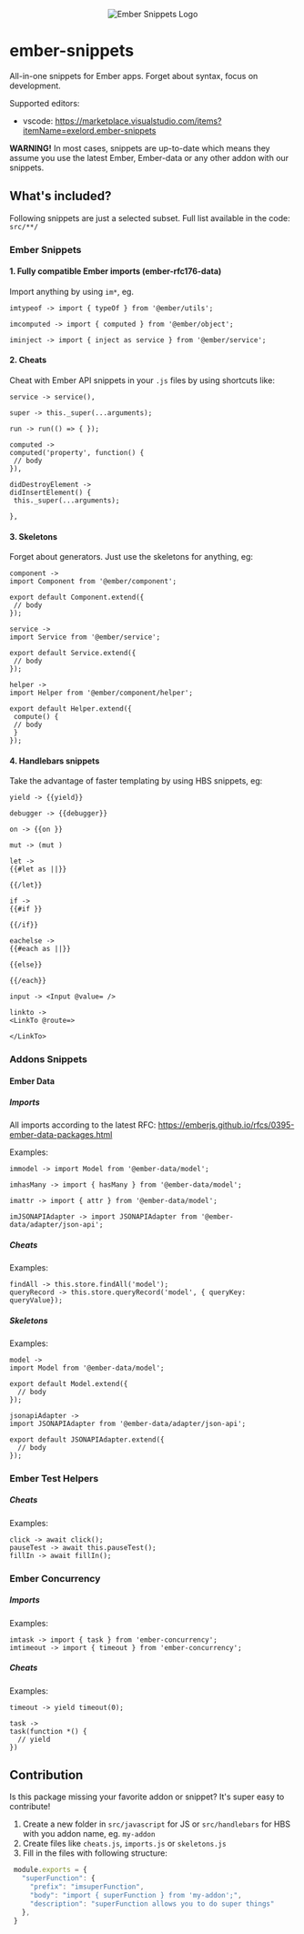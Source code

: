 <p align="center">
 <img src="https://raw.githubusercontent.com/Exelord/ember-snippets/master/icon.png" alt="Ember Snippets Logo">
</p>

# ember-snippets

All-in-one snippets for Ember apps. Forget about syntax, focus on development.

Supported editors:
- vscode: https://marketplace.visualstudio.com/items?itemName=exelord.ember-snippets

**WARNING!** In most cases, snippets are up-to-date which means they assume you use the latest Ember, Ember-data or any other addon with our snippets.

## What's included?

Following snippets are just a selected subset. Full list available in the code: `src/**/`

### Ember Snippets

#### 1. Fully compatible Ember imports (ember-rfc176-data)
Import anything by using `im*`, eg.
```
imtypeof -> import { typeOf } from '@ember/utils';

imcomputed -> import { computed } from '@ember/object';

iminject -> import { inject as service } from '@ember/service';
```

#### 2. Cheats
Cheat with Ember API snippets in your `.js` files by using shortcuts like:
```
service -> service(),

super -> this._super(...arguments);

run -> run(() => { });

computed ->
computed('property', function() {
 // body
}),

didDestroyElement ->
didInsertElement() {
 this._super(...arguments);
 
},
```

#### 3. Skeletons
Forget about generators. Just use the skeletons for anything, eg:
```
component ->
import Component from '@ember/component';

export default Component.extend({
 // body
});

service ->
import Service from '@ember/service';

export default Service.extend({
 // body
});

helper ->
import Helper from '@ember/component/helper';

export default Helper.extend({
 compute() {
 // body
 }
});

```

#### 4. Handlebars snippets
Take the advantage of faster templating by using HBS snippets, eg:
```
yield -> {{yield}}

debugger -> {{debugger}}

on -> {{on }}

mut -> (mut )

let ->
{{#let as ||}}
 
{{/let}}

if -> 
{{#if }}
 
{{/if}}

eachelse -> 
{{#each as ||}}
 
{{else}}
 
{{/each}}

input -> <Input @value= />

linkto ->
<LinkTo @route=>
 
</LinkTo> 
```

### Addons Snippets

#### Ember Data

##### Imports
All imports according to the latest RFC: https://emberjs.github.io/rfcs/0395-ember-data-packages.html

Examples:

```
immodel -> import Model from '@ember-data/model';

imhasMany -> import { hasMany } from '@ember-data/model';

imattr -> import { attr } from '@ember-data/model';

imJSONAPIAdapter -> import JSONAPIAdapter from '@ember-data/adapter/json-api';
```

##### Cheats
Examples:

```
findAll -> this.store.findAll('model');
queryRecord -> this.store.queryRecord('model', { queryKey: queryValue});
```

##### Skeletons
Examples:

```
model ->
import Model from '@ember-data/model';

export default Model.extend({
  // body
});

jsonapiAdapter ->
import JSONAPIAdapter from '@ember-data/adapter/json-api';

export default JSONAPIAdapter.extend({
  // body
});
```

### Ember Test Helpers

##### Cheats
Examples:

```
click -> await click();
pauseTest -> await this.pauseTest();
fillIn -> await fillIn();
```

### Ember Concurrency

##### Imports
Examples:

```
imtask -> import { task } from 'ember-concurrency';
imtimeout -> import { timeout } from 'ember-concurrency';
```

##### Cheats
Examples:

```
timeout -> yield timeout(0);

task ->
task(function *() {
  // yield
})
```

## Contribution
Is this package missing your favorite addon or snippet? It's super easy to contribute!

1. Create a new folder in `src/javascript` for JS or `src/handlebars` for HBS with you addon name, eg. `my-addon`
2. Create files like `cheats.js`, `imports.js` or `skeletons.js`
3. Fill in the files with following structure:
 ```js
  module.exports = {
    "superFunction": {
      "prefix": "imsuperFunction",
      "body": "import { superFunction } from 'my-addon';",
      "description": "superFunction allows you to do super things"
    },
  }
 ```